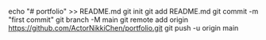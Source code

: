 echo "# portfolio" >> README.md
git init
git add README.md
git commit -m "first commit"
git branch -M main
git remote add origin https://github.com/ActorNikkiChen/portfolio.git
git push -u origin main
